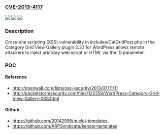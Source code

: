 ### [CVE-2013-4117](https://cve.mitre.org/cgi-bin/cvename.cgi?name=CVE-2013-4117)
![](https://img.shields.io/static/v1?label=Product&message=n%2Fa&color=blue)
![](https://img.shields.io/static/v1?label=Version&message=n%2Fa&color=blue)
![](https://img.shields.io/static/v1?label=Vulnerability&message=n%2Fa&color=brighgreen)

### Description

Cross-site scripting (XSS) vulnerability in includes/CatGridPost.php in the Category Grid View Gallery plugin 2.3.1 for WordPress allows remote attackers to inject arbitrary web script or HTML via the ID parameter.

### POC

#### Reference
- http://openwall.com/lists/oss-security/2013/07/11/11
- http://packetstormsecurity.com/files/122259/WordPress-Category-Grid-View-Gallery-XSS.html

#### Github
- https://github.com/20142995/nuclei-templates
- https://github.com/ARPSyndicate/kenzer-templates

